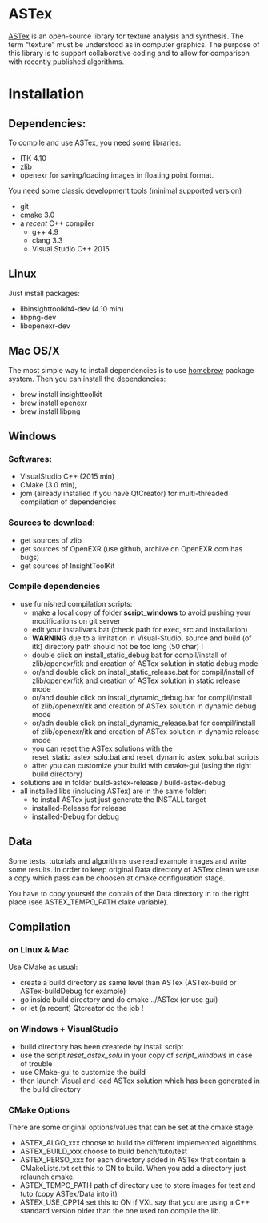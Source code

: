 # ASTex

[ASTex](https://astex-icube.github.io/) is an open-source library for texture analysis and synthesis.
The term “texture” must be understood as in computer graphics.
The purpose of this library is to support collaborative coding and to allow for comparison with recently published algorithms. 

# Installation

## Dependencies:
To compile and use ASTex, you need some libraries:
- ITK 4.10 
- zlib
- openexr for saving/loading images in floating point format.

You need some classic development tools (minimal supported version)
- git
- cmake 3.0
- a _recent_ C++ compiler 
	- g++ 4.9
	- clang 3.3
	- Visual Studio C++ 2015

## Linux
Just install packages:
- libinsighttoolkit4-dev (4.10 min)
- libpng-dev
- libopenexr-dev 

## Mac OS/X
The most simple way to install dependencies is to use [homebrew](https://brew.sh/) package system.
Then you can install the dependencies:
- brew install insighttoolkit
- brew install openexr
- brew install libpng

## Windows

### Softwares:

- VisualStudio C++ (2015 min)
- CMake (3.0 min),
- jom (already installed if you have QtCreator) for multi-threaded compilation of dependencies 

### Sources to download:

- get sources of zlib
- get sources of OpenEXR (use github, archive on OpenEXR.com has bugs)
- get sources of InsightToolKit

### Compile dependencies

- use furnished compilation scripts:
  - make a local copy of folder __script_windows__ to avoid pushing your modifications on git server
  - edit your installvars.bat (check path for exec, src and installation)
  - **WARNING** due to a limitation in Visual-Studio, source and build (of itk) directory path should not be too long (50 char) !
  - double click on install\_static\_debug.bat for compil/install of zlib/openexr/itk and creation of ASTex solution in static debug mode
  - or/and double click on install\_static\_release.bat for compil/install of zlib/openexr/itk and creation of ASTex solution in static release mode
  - or/and double click on install\_dynamic\_debug.bat for compil/install of zlib/openexr/itk and creation of ASTex solution in dynamic debug mode
  - or/adn double click on install\_dynamic\_release.bat for compil/install of zlib/openexr/itk and creation of ASTex solution in dynamic release mode
  - you can reset the ASTex solutions with the reset\_static\_astex\_solu.bat and reset\_dynamic\_astex\_solu.bat scripts
  - after you can customize your build with cmake-gui (using the right build directory)
- solutions are in folder build-astex-release / build-astex-debug
- all installed libs (including ASTex) are in the same folder:
  - to install ASTex just just generate the INSTALL target
  - installed-Release for release
  - installed-Debug for debug

## Data

Some tests, tutorials and algorithms use read example images and write some results.
In order to keep original Data directory of ASTex clean we use a copy which pass can be choosen 
at cmake configuration stage.

You have to copy yourself the contain of the Data directory in to the right place (see ASTEX\_TEMPO\_PATH clake variable).

## Compilation

### on Linux & Mac
Use CMake as usual:
* create a build directory as same level than ASTex (ASTex-build or ASTex-buildDebug for example)
* go inside build directory and do cmake ../ASTex (or use gui)
* or let (a recent) Qtcreator do the job !

### on Windows + VisualStudio

* build directory has been createde by install script
* use the script _reset\_astex\_solu_ in your copy of _script\_windows_ in case of trouble
* use CMake-gui to customize the build
* then launch Visual and load ASTex solution which has been generated in the build directory

### CMake Options
There are some original options/values that can be set at the cmake stage:

* ASTEX\_ALGO\_xxx choose to build the different implemented algorithms.
* ASTEX\_BUILD\_xxx choose to build bench/tuto/test
* ASTEX\_PERSO\_xxx for each directory added in ASTex that contain a CMakeLists.txt set this to ON to build. When you add a directory just relaunch cmake.
* ASTEX\_TEMPO\_PATH path of directory use to store images for test and tuto (copy ASTex/Data into it)
* ASTEX\_USE\_CPP14 set this to ON if VXL say that you are using a C++ standard version older than the one used ton compile the lib.

